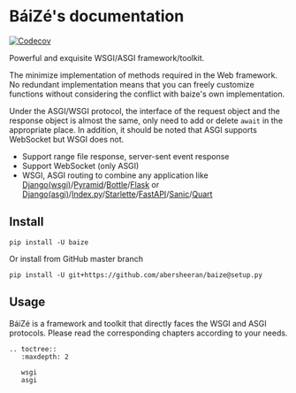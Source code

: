 # BáiZé's documentation

[![Codecov](https://img.shields.io/codecov/c/github/abersheeran/baize?style=flat-square)](https://codecov.io/gh/abersheeran/baize)

Powerful and exquisite WSGI/ASGI framework/toolkit.

The minimize implementation of methods required in the Web framework. No redundant implementation means that you can freely customize functions without considering the conflict with baize's own implementation.

Under the ASGI/WSGI protocol, the interface of the request object and the response object is almost the same, only need to add or delete `await` in the appropriate place. In addition, it should be noted that ASGI supports WebSocket but WSGI does not.

- Support range file response, server-sent event response
- Support WebSocket (only ASGI)
- WSGI, ASGI routing to combine any application like [Django(wsgi)](https://docs.djangoproject.com/en/3.0/howto/deployment/wsgi/)/[Pyramid](https://trypyramid.com/)/[Bottle](https://bottlepy.org/)/[Flask](https://flask.palletsprojects.com/) or [Django(asgi)](https://docs.djangoproject.com/en/3.0/howto/deployment/asgi/)/[Index.py](https://index-py.aber.sh/)/[Starlette](https://www.starlette.io/)/[FastAPI](https://fastapi.tiangolo.com/)/[Sanic](https://sanic.readthedocs.io/en/stable/)/[Quart](https://pgjones.gitlab.io/quart/)

## Install

```
pip install -U baize
```

Or install from GitHub master branch

```
pip install -U git+https://github.com/abersheeran/baize@setup.py
```

## Usage

BáiZé is a framework and toolkit that directly faces the WSGI and ASGI protocols. Please read the corresponding chapters according to your needs.

```eval_rst
.. toctree::
   :maxdepth: 2

   wsgi
   asgi
```
